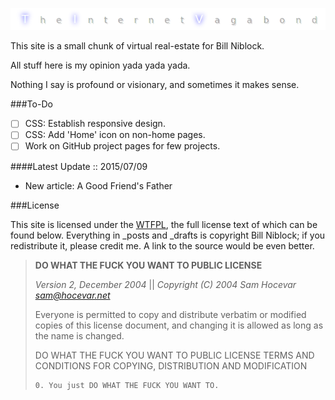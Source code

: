 ![The Internet Vagabond](src/images/TIV_GitHub_Readme.png)

This site is a small chunk of virtual real-estate for Bill Niblock.

All stuff here is my opinion yada yada yada.

Nothing I say is profound or visionary, and sometimes it makes sense.

###To-Do
* [ ] CSS: Establish responsive design.
* [ ] CSS: Add 'Home' icon on non-home pages.
* [ ] Work on GitHub project pages for few projects.

####Latest Update :: 2015/07/09
* New article: A Good Friend's Father 

###License

This site is licensed under the [WTFPL](http://www.wtfpl.net/), the full license
text of which can be found below. Everything in \_posts and \_drafts is
copyright Bill Niblock; if you redistribute it, please credit me. A link to the
source would be even better.

> **DO WHAT THE FUCK YOU WANT TO PUBLIC LICENSE**
>
> _Version 2, December 2004_ || 
> _Copyright (C) 2004 Sam Hocevar <sam@hocevar.net>_
>
> Everyone is permitted to copy and distribute verbatim or modified 
> copies of this license document, and changing it is allowed as long 
> as the name is changed. 
>
> DO WHAT THE FUCK YOU WANT TO PUBLIC LICENSE 
> TERMS AND CONDITIONS FOR COPYING, DISTRIBUTION AND MODIFICATION 
>
>     0. You just DO WHAT THE FUCK YOU WANT TO.

